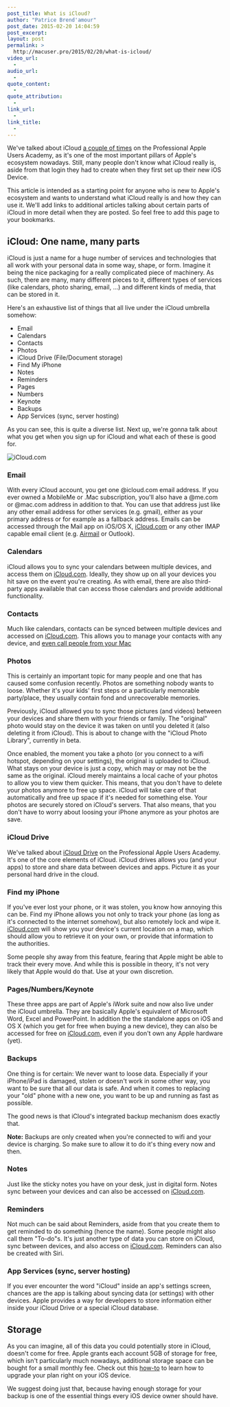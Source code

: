 ```yaml
---
post_title: What is iCloud?
author: "Patrice Brend'amour"
post_date: 2015-02-20 14:04:59
post_excerpt:
layout: post
permalink: >
  http://macuser.pro/2015/02/20/what-is-icloud/
video_url:
  - 
audio_url:
  - 
quote_content:
  - 
quote_attribution:
  - 
link_url:
  - 
link_title:
  - 
---
```


We've talked about iCloud [a couple of times][icMUP] on the Professional Apple Users Academy, as it's&nbsp;one of the most important pillars of Apple's ecosystem nowadays. Still, many people don't know what iCloud really is, aside from that login they had to create when they first set up their new iOS Device.

This article is intended as a starting point for anyone who is new to Apple's ecosystem and wants to understand what iCloud really is and how they can use it. We'll add links to additional articles talking about certain parts of iCloud in more detail when they are posted. So feel free to add this page to your bookmarks.

## iCloud: One name, many parts

iCloud is just a name for a huge number of services and technologies that all work with your personal data in some way, shape, or form. Imagine it being the nice packaging for a really complicated piece of machinery.
As such, there are many, many different pieces to it, different types of services (like calendars, photo sharing, email, ...) and different kinds of media, that can be stored in it.

Here's an exhaustive list of things that all live under the iCloud umbrella somehow:

- Email
- Calendars
- Contacts
- Photos
- iCloud Drive (File/Document storage)
- Find My iPhone
- Notes
- Reminders
- Pages
- Numbers
- Keynote
- Backups
- App Services (sync, server hosting)

As you can see, this is quite a diverse list.
Next up, we're gonna talk about what you get when you sign up for iCloud and what each of these is good for.
<!--more-->


![iCloud.com][icloudcomView]

### Email

With every iCloud account, you get one @icloud.com email address. If you ever owned a MobileMe or .Mac subscription, you'll also have a @me.com or @mac.com address in addition to that.
You can use that address just like any other email address for other services (e.g. gmail), either as your primary address or for example as a fallback address. Emails can be accessed through the Mail app on iOS/OS X, [iCloud.com][icl] or any other IMAP capable email client (e.g. [Airmail][airmail] or Outlook).

### Calendars

iCloud allows you to sync your calendars between multiple devices, and access them on [iCloud.com][icl]. Ideally, they show up on all your devices you hit save on the event you're creating.
As with email, there are also third-party apps available that can access those calendars and provide additional functionality.

### Contacts

Much like calendars, contacts can be synced between multiple devices and accessed on [iCloud.com][icl]. This allows you to manage your contacts with any device, and [even call people from your Mac][calling]

### Photos

This is certainly an important topic for many people and one that has caused some confusion recently. Photos are something nobody wants to loose. Whether it's your kids' first steps or a particularly memorable party/place, they usually contain fond and unrecoverable memories.

Previously, iCloud allowed you to sync those pictures (and videos) between your devices and share them with your friends or family. The "original" photo would stay on the device it was taken on until you deleted it (also deleting it from iCloud). This is about to change with the "iCloud Photo Library", currently in beta.

Once enabled, the moment you take a photo (or you connect to a wifi hotspot, depending on your settings), the original is uploaded to iCloud. What stays on your device is just a copy, which may or may not be the same as the original. iCloud merely maintains a local cache of your photos to allow you to view them quicker. This means, that you don't have to delete your photos anymore to free up space. iCloud will take care of that automatically and free up space if it's needed for something else. Your photos are securely stored on iCloud's servers. That also means, that you don't have to worry about loosing your iPhone anymore as your photos are save.

### iCloud Drive

We've talked about [iCloud Drive][icdMUP] on the Professional Apple Users Academy. It's one of the core elements of iCloud. iCloud drives allows you (and your apps) to store and share data between devices and apps. Picture it as your personal hard drive in the cloud.

### Find my iPhone

If you've ever lost your phone, or it was stolen, you know how annoying this can be. Find my iPhone allows you not only to track your phone (as long as it's connected to the internet somehow), but also remotely lock and wipe it. [iCloud.com][icl] will show you your device's current location on a map, which should allow you to retrieve it on your own, or provide that information to the authorities.

Some people shy away from this feature, fearing that Apple might be able to track their every move. And while this is possible in theory, it's not very likely that Apple would do that. Use at your own discretion.

### Pages/Numbers/Keynote
These three apps are part of Apple's iWork suite and now also live under the iCloud umbrella. They are basically Apple's equivalent of Microsoft Word, Excel and PowerPoint. In addition the the standalone apps on iOS and OS X (which you get for free when buying a new device), they can also be accessed for free on [iCloud.com][icl], even if you don't own any Apple hardware (yet).

### Backups
One thing is for certain: We never want to loose data. Especially if your iPhone/iPad is damaged, stolen or doesn't work in some other way, you want to be sure that all our data is safe. And when it comes to replacing your "old" phone with a new one, you want to be up and running as fast as possible.

The good news is that iCloud's integrated backup mechanism does exactly that.

**Note:** Backups are only created when you're connected to wifi and your device is charging. So make sure to allow it to do it's thing every now and then.

### Notes

Just like the sticky notes you have on your desk, just in digital form. Notes sync between your devices and can also be accessed on [iCloud.com][icl].

### Reminders

Not much can be said about Reminders, aside from that you create them to get reminded to do something (hence the name). Some people might also call them "To-do"s. It's just another type of data you can store on iCloud, sync between devices, and also access on [iCloud.com][icl]. Reminders can also be created with Siri.

### App Services (sync, server hosting)

If you ever encounter the word "iCloud" inside an app's settings screen, chances are the app is talking about syncing data (or settings) with other devices.
Apple provides a way for developers to store information either inside your iCloud Drive or a special iCloud database.

## Storage

As you can imagine, all of this data you could potentially store in iCloud, doesn't come for free.
Apple grants each account 5GB of storage for free, which isn't particularly much nowadays, additional storage space can be bought for a small monthly fee. Check out this [how-to][upgrMUP] to learn how to upgrade your plan right on your iOS device.

We suggest doing just that, because having enough storage for your backup is one of the essential things every iOS device owner should have.

[icMUP]: http://macuser.pro/?s=icloud "iCloud"
[icdMUP]: http://macuser.pro/2014/11/01/using-and-organizing-icloud-drive-on-os-x-yosemite/ "iCloud Drive"
[upgrMUP]: http://macuser.pro/2014/10/10/ios-8-the-new-icloud/#upgrade-storage "Upgrading your Storage Plan"
[icl]: http://icloud.com
[airmail]: http://airmail.com
[calling]: http://macuser.pro/2014/09/23/ios-8-taking-phone-calls-on-your-ipad-and-mac/ "iOS 8: Taking phone calls on your iPad (and Mac)"
[icloudcomview]: http://macuser.pro/wp-content/uploads/2015/02/icloud_settings_yosemite.png "iCloud settings on OS X Yosemite"